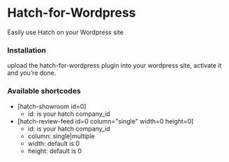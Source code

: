 # Hatch-for-Wordpress
Easily use Hatch on your Wordpress site

### Installation
upload the hatch-for-wordpress plugin into your wordpress site, activate it and you're done.

### Available shortcodes
* [hatch-showroom id=0]
  * id: is your hatch company_id
* [hatch-review-feed id=0 column="single" width=0 height=0]
  * id: is your hatch company_id 
  * column: single|multiple
  * width: default is 0
  * height: default is 0


